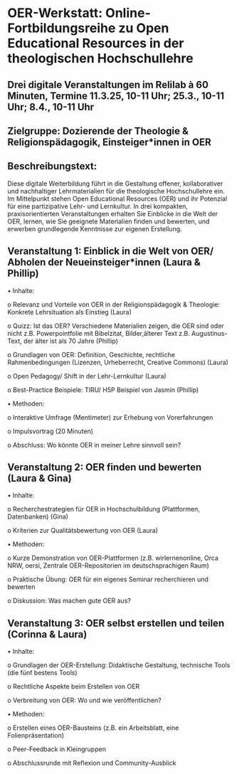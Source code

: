 # OER-Werkstatt: Online-Fortbildungsreihe zu Open Educational Resources in der theologischen Hochschullehre

## Drei digitale Veranstaltungen im Relilab à 60 Minuten, Termine 11.3.25, 10-11 Uhr; 25.3., 10-11 Uhr; 8.4., 10-11 Uhr
## Zielgruppe: Dozierende der Theologie & Religionspädagogik, Einsteiger*innen in OER
## Beschreibungstext: 

Diese digitale Weiterbildung führt in die Gestaltung offener, kollaborativer und nachhaltiger Lehrmaterialien für die theologische Hochschullehre ein. Im Mittelpunkt stehen Open Educational Resources (OER) und ihr Potenzial für eine partizipative Lehr- und Lernkultur. In drei kompakten, praxisorientierten Veranstaltungen erhalten Sie Einblicke in die Welt der OER, lernen, wie Sie geeignete Materialien finden und bewerten, und erwerben grundlegende Kenntnisse zur eigenen Erstellung.

	
## Veranstaltung 1: Einblick in die Welt von OER/ Abholen der Neueinsteiger*innen (Laura & Phillip)

•	Inhalte:

o	Relevanz und Vorteile von OER in der Religionspädagogik & Theologie: Konkrete Lehrsituation als Einstieg (Laura)

o   Quizz: Ist das OER? Verschiedene Materialien zeigen, die OER sind oder nicht z.B. Powerpointfolie mit Bibelzitat, Bilder,älterer Text z.B. Augustinus-Text, der älter ist als 70 Jahre (Phillip)

o	Grundlagen von OER: Definition, Geschichte, rechtliche Rahmenbedingungen (Lizenzen, Urheberrecht, Creative Commons) (Laura)

o	Open Pedagogy/ Shift in der Lehr-Lernkultur (Laura)

o	Best-Practice Beispiele: TIRU/ H5P Beispiel von Jasmin (Phillip)

•	Methoden:

o	Interaktive Umfrage (Mentimeter) zur Erhebung von Vorerfahrungen

o	Impulsvortrag (20 Minuten)

o	Abschluss: Wo könnte OER in meiner Lehre sinnvoll sein?


## Veranstaltung 2: OER finden und bewerten (Laura & Gina)

•	Inhalte:

o	Recherchestrategien für OER in Hochschulbildung (Plattformen, Datenbanken) (Gina)

o	Kriterien zur Qualitätsbewertung von OER (Laura)

•	Methoden:

o	Kurze Demonstration von OER-Plattformen (z.B. wirlernenonline, Orca NRW, oersi, Zentrale OER-Repositorien im deutschsprachigen Raum)

o	Praktische Übung: OER für ein eigenes Seminar recherchieren und bewerten

o	Diskussion: Was machen gute OER aus?


## Veranstaltung 3: OER selbst erstellen und teilen (Corinna & Laura)

•	Inhalte:

o	Grundlagen der OER-Erstellung: Didaktische Gestaltung, technische Tools (die fünf bestens Tools) 

o	Rechtliche Aspekte beim Erstellen von OER

o	Verbreitung von OER: Wo und wie veröffentlichen?

•	Methoden:

o	Erstellen eines OER-Bausteins (z.B. ein Arbeitsblatt, eine Folienpräsentation)

o	Peer-Feedback in Kleingruppen

o	Abschlussrunde mit Reflexion und Community-Ausblick

